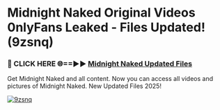 # Midnight Naked Original Videos 0nlyFans Leaked - Files Updated! (9zsnq)

<h3>🔴 CLICK HERE 🌐==►► <a href="https://tinyurl.com/yckcrads" rel="nofollow">Midnight Naked Updated Files</a></h3>

Get Midnight Naked and all content. Now you can access all videos and pictures of Midnight Naked. New Updated Files 2025!

[![9zsnq](https://i.imgur.com/hpKpOFt.gif)](https://tinyurl.com/yckcrads)
